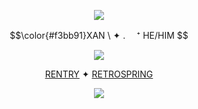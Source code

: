 <p align="center">
<img src="https://64.media.tumblr.com/bc4c08b37b1d595b30f94bcfcb1d87b0/8ac72bb49761ea20-60/s1280x1920/8a6df86f02abd8aa33c4584d9f508ce9d027d20c.gifv"/>
</p>
<p align="center">
$$\color{#f3bb91}XAN \  ✦ . 　⁺ HE/HIM $$ 
</p>
<p align="center">
<img src="https://64.media.tumblr.com/95be972ed88a4bab674700df2aa8c162/dba775b37679fbca-10/s500x750/a96aeb7fb427515f06038eb7f4c6bb0b0d69d4d1.pnj"/>
</p>

<div align="center">

  [RENTRY](https://rentry.co/bufor)  ✦  [RETROSPRING](https://retrospring.net/@bloodycherryyy) 
<p align="center">
<img src="https://64.media.tumblr.com/64084f352d1664758e1a4febcb0e4464/8ac72bb49761ea20-51/s1280x1920/6f95cb38697fbf131637f4c1a8b625d9b372f3cf.gifv"/>
</p>

